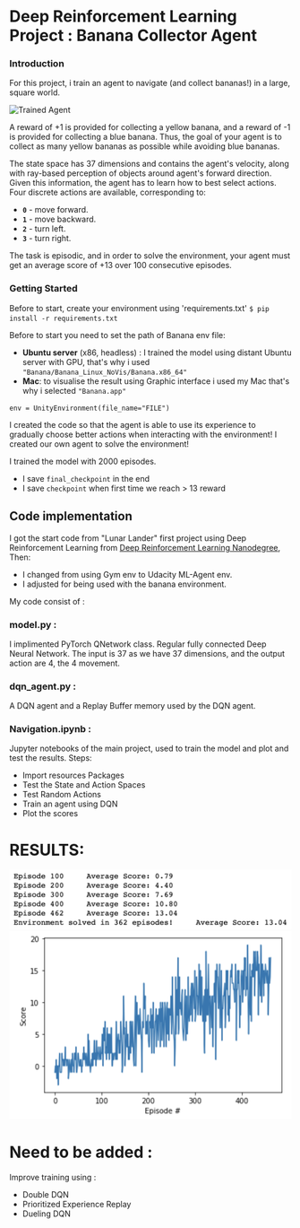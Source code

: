 [//]: # (Image References)

[image1]: https://user-images.githubusercontent.com/10624937/42135619-d90f2f28-7d12-11e8-8823-82b970a54d7e.gif "Trained Agent"

# Deep Reinforcement Learning Project : Banana Collector Agent

### Introduction

For this project, i  train an agent to navigate (and collect bananas!) in a large, square world.  

![Trained Agent][image1]

A reward of +1 is provided for collecting a yellow banana, and a reward of -1 is provided for collecting a blue banana.  Thus, the goal of your agent is to collect as many yellow bananas as possible while avoiding blue bananas.  

The state space has 37 dimensions and contains the agent's velocity, along with ray-based perception of objects around agent's forward direction.  Given this information, the agent has to learn how to best select actions.  Four discrete actions are available, corresponding to:
- **`0`** - move forward.
- **`1`** - move backward.
- **`2`** - turn left.
- **`3`** - turn right.

The task is episodic, and in order to solve the environment, your agent must get an average score of +13 over 100 consecutive episodes.

### Getting Started

Before to start, create your environment using 'requirements.txt'
 `$ pip install -r requirements.txt `

Before to start you need to set the path of Banana env file:
- **Ubuntu server** (x86, headless) : I trained the model using distant Ubuntu server with GPU, that's why i used `"Banana/Banana_Linux_NoVis/Banana.x86_64"`
- **Mac**: to visualise the result using Graphic interface i used my Mac that's why i selected `"Banana.app"`

```
env = UnityEnvironment(file_name="FILE")
```

I created the code so that the agent is able to use its experience to gradually choose better actions when interacting with the environment!
I created our own agent to solve the environment!

I trained the model with 2000 episodes.
- I save `final_checkpoint` in the end
- I save `checkpoint` when first time we reach > 13 reward

## Code implementation

I got the start code from "Lunar Lander" first project using Deep Reinforcement Learning from [Deep Reinforcement Learning Nanodegree](https://www.udacity.com/course/deep-reinforcement-learning-nanodegree--nd893),
Then:
- I changed from using Gym env to Udacity ML-Agent env.
- I adjusted for being used with the banana environment.

My code consist of :

### model.py :
I implimented PyTorch QNetwork class. Regular fully connected Deep Neural Network. The input is 37 as we have 37 dimensions, and the output action are 4, the 4 movement. 

### dqn_agent.py :
A DQN agent and a Replay Buffer memory used by the DQN agent.

### Navigation.ipynb : 
Jupyter notebooks of the main project, used to train the model and plot and test the results.
Steps:
  - Import resources Packages 
  - Test the State and Action Spaces
  - Test Random Actions 
  - Train an agent using DQN
  - Plot the scores

# RESULTS:
![Training logs](images/training_log.png)
![Training plot](images/training_plot.png)

# Need to be added :
Improve training using :
- Double DQN
- Prioritized Experience Replay
- Dueling DQN
